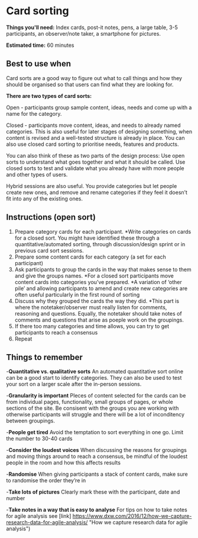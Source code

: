 # Card sorting

**Things you'll need:** Index cards, post-it notes, pens, a large table, 3-5 participants, an observer/note taker, a smartphone for pictures. 

**Estimated time:** 60 minutes

## Best to use when
Card sorts are a good way to figure out what to call things and how they should be organised so that users can find what they are looking for. 

**There are two types of card sorts:**

Open - participants group sample content, ideas, needs and come up with a name for the category. 

Closed - participants move content, ideas, and needs to already named categories. This is also useful for later stages of  designing something, when content is revised and a well-tested structure is already in place. You can also use closed card sorting to prioritise needs, features and products.

You can also think of these as two parts of the design process:
Use open sorts to understand what goes together and what it should be called. 
Use closed sorts to test and validate what you already have with more people and other types of users. 

Hybrid sessions are also useful. You provide categories but let people create new ones, and remove and rename categories if they feel it doesn’t fit into any of the existing ones.

## Instructions (open sort)

1. Prepare category cards for each participant. *Write categories on cards for a closed sort. You might have identified these through a quantitative/automated sorting, through discussion/design sprint or in previous card sort sessions.
2. Prepare some content cards for each category (a set for each participant)
3. Ask participants to group the cards in the way that makes sense to them and give the groups names. *For a closed sort participants move content cards into categories you’ve prepared. *A variation of ‘other pile’ and allowing participants to amend and create new categories are often useful particularly in the first round of sorting
4. Discuss why they grouped the cards the way they did. *This part is where the notetaker/observer must really listen for comments, reasoning and questions. Equally, the notetaker should take notes of comments and questions that arise as poeple work on the groupings.
5. If there too many categories and time allows, you can try to get participants to reach a consensus
6. Repeat

## Things to remember

-**Quantitative vs. qualitative sorts**
An automated quantitative sort online can be a good start to identify categories. They can also be used to test your sort on a larger scale after the in-person sessions.

-**Granularity is important**
PIeces of content selected for the cards can be from individual pages, functionality, small groups of pages, or whole sections of the site. Be consisent with the groups you are working with otherwise participants will struggle and there will be a lot of inconditency between groupings.

-**People get tired**
Avoid the temptation to sort everything in one go. Limit the number to 30-40 cards

-**Consider the loudest voices** 
When discussing the reasons for groupings and moving things around to reach a consensus, be mindful of the loudest people in the room and how this affects results

-**Randomise**
When giving participants a stack of content cards, make sure to randomise the order they’re in

-**Take lots of pictures**
Clearly mark these with the participant, date and number

-**Take notes in a way that is easy to analyse**
For tips on how to take notes for agile analysis see [link] https://www.dxw.com/2016/12/how-we-capture-research-data-for-agile-analysis/ "How we capture research data for agile analysis")
